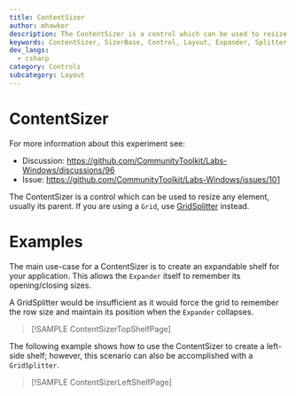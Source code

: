 ```yaml
---
title: ContentSizer
author: mhawker
description: The ContentSizer is a control which can be used to resize any element, usually its parent.
keywords: ContentSizer, SizerBase, Control, Layout, Expander, Splitter
dev_langs:
  - csharp
category: Controls
subcategory: Layout
---
```


# ContentSizer

For more information about this experiment see:

- Discussion: https://github.com/CommunityToolkit/Labs-Windows/discussions/96
- Issue: https://github.com/CommunityToolkit/Labs-Windows/issues/101

The ContentSizer is a control which can be used to resize any element, usually its parent. If you are using a `Grid`, use [GridSplitter](GridSplitter.md) instead.

# Examples 

The main use-case for a ContentSizer is to create an expandable shelf for your application. This allows the `Expander` itself to remember its opening/closing sizes.

A GridSplitter would be insufficient as it would force the grid to remember the row size and maintain its position when the `Expander` collapses.

> [!SAMPLE ContentSizerTopShelfPage]

The following example shows how to use the ContentSizer to create a left-side shelf; however, this scenario can also be accomplished with a `GridSplitter`.

> [!SAMPLE ContentSizerLeftShelfPage]
